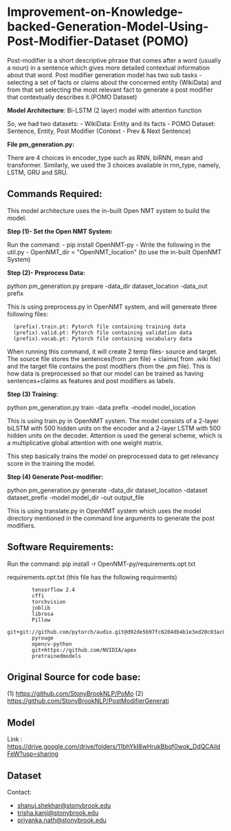 # Improvement-on-Knowledge-backed-Generation-Model-Using-Post-Modifier-Dataset (POMO)

Post-modifier is a short descriptive phrase that comes after a word (usually a noun) in a sentence which gives more detailed contextual information about that word. Post modifier generation model has two sub tasks - selecting a set of facts or claims about the concerned entity (WikiData) and from that set selecting the most relevant fact to generate a post modifier that contextually describes it.(POMO Dataset)

**Model Architecture**: Bi-LSTM (2 layer) model with attention function

So, we had two datasets: 
      - WikiData: Entity and its facts
      - POMO Dataset: Sentence, Entity, Post Modifier (Context - Prev & Next Sentence)

**File pm_generation.py:**

There are 4 choices in encoder_type such as RNN, biRNN, mean and transformer.
Similarly, we used the 3 choices available in rnn_type, namely, LSTM, GRU and SRU.

## Commands Required:
This model architecture uses the in-built Open NMT system to build the model.

**Step (1)- Set the Open NMT System:** 

Run the command:
      - pip install OpenNMT-py
      - Write the following in the util.py
      - OpenNMT_dir = "OpenNMT_location" (to use the in-built OpenNMT System)


**Step (2)- Preprocess Data:**

python pm_generation.py prepare -data_dir dataset_location -data_out prefix

This is using preprocess.py in OpenNMT system, and will genereate three following files:

      (prefix).train.pt: Pytorch file containing training data
      (prefix).valid.pt: Pytorch file containing validation data
      (prefix).vocab.pt: Pytorch file containing vocabulary data

When running this command, it will create 2 temp files- source and target. The source file stores the sentences(from .pm file) + claims( from .wiki file) and the target file contains the post modifiers (from the .pm file). This is how data is preprocessed so that our model can be trained as having sentences+claims as features and post modifiers as labels.

**Step (3) Training:**

python pm_generation.py train -data prefix -model model_location

This is using train.py in OpenNMT system. The model consists of a 2-layer biLSTM with 500 hidden units on the encoder and a 2-layer LSTM with 500 hidden units on the decoder. Attention is used the general scheme, which is a multiplicative global attention with one weight matrix.

This step basically trains the model on preprocessed data to get relevancy score in the training the model.

**Step (4) Generate Post-modifier:**

python pm_generation.py generate -data_dir dataset_location -dataset dataset_prefix -model model_dir -out output_file

This is using translate.py in OpenNMT system which uses the model directory mentioned in the command line arguments to generate the post modifiers.

## Software Requirements:

Run the command:
pip install -r OpenNMT-py/requirements.opt.txt


requirements.opt.txt (this file has the following requirments)

            tensorflow 2.4
            cffi
            torchvision 
            joblib
            librosa
            Pillow
            git+git://github.com/pytorch/audio.git@d92de5b97fc6204db4b1e3ed20c03ac06f5d53f0
            pyrouge
            opencv-python
            git+https://github.com/NVIDIA/apex
            pretrainedmodels


## Original Source for code base:

(1) https://github.com/StonyBrookNLP/PoMo
(2) https://github.com/StonyBrookNLP/PostModifierGenerati

## Model
Link : https://drive.google.com/drive/folders/11bhYkI8wHrukBbqf0wok_DdQCAildFeW?usp=sharing

## Dataset
Contact: 
- shanuj.shekhar@stonybrook.edu
- trisha.kanji@stonybrook.edu
- priyanka.nath@stonybrook.edu
      
